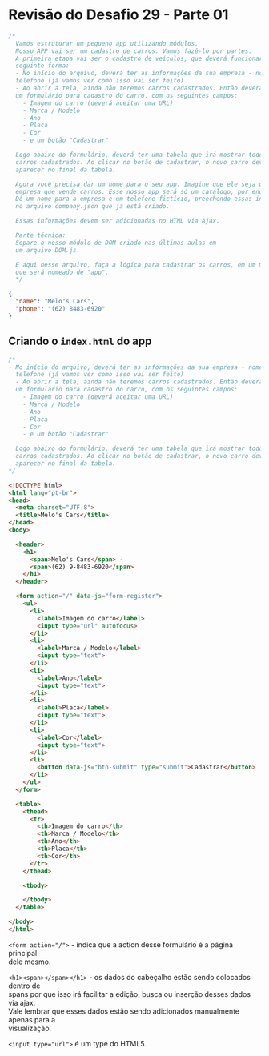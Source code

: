 # Revisão do Desafio 29 - Parte 01

```JAVASCRIPT 
/*
  Vamos estruturar um pequeno app utilizando módulos.
  Nosso APP vai ser um cadastro de carros. Vamos fazê-lo por partes.
  A primeira etapa vai ser o cadastro de veículos, que deverá funcionar da
  seguinte forma:
  - No início do arquivo, deverá ter as informações da sua empresa - nome e
  telefone (já vamos ver como isso vai ser feito)
  - Ao abrir a tela, ainda não teremos carros cadastrados. Então deverá ter
  um formulário para cadastro do carro, com os seguintes campos:
    - Imagem do carro (deverá aceitar uma URL)
    - Marca / Modelo
    - Ano
    - Placa
    - Cor
    - e um botão "Cadastrar"

  Logo abaixo do formulário, deverá ter uma tabela que irá mostrar todos os
  carros cadastrados. Ao clicar no botão de cadastrar, o novo carro deverá
  aparecer no final da tabela.

  Agora você precisa dar um nome para o seu app. Imagine que ele seja uma
  empresa que vende carros. Esse nosso app será só um catálogo, por enquanto.
  Dê um nome para a empresa e um telefone fictício, preechendo essas informações
  no arquivo company.json que já está criado.

  Essas informações devem ser adicionadas no HTML via Ajax.

  Parte técnica:
  Separe o nosso módulo de DOM criado nas últimas aulas em
  um arquivo DOM.js.

  E aqui nesse arquivo, faça a lógica para cadastrar os carros, em um módulo
  que será nomeado de "app".
  */
```

```JSON 
{
  "name": "Melo's Cars",
  "phone": "(62) 8483-6920"
}
```

## Criando o `index.html` do app 

```JAVASCRIPT 
/*
- No início do arquivo, deverá ter as informações da sua empresa - nome e
  telefone (já vamos ver como isso vai ser feito)
  - Ao abrir a tela, ainda não teremos carros cadastrados. Então deverá ter
  um formulário para cadastro do carro, com os seguintes campos:
    - Imagem do carro (deverá aceitar uma URL)
    - Marca / Modelo
    - Ano
    - Placa
    - Cor
    - e um botão "Cadastrar"

  Logo abaixo do formulário, deverá ter uma tabela que irá mostrar todos os
  carros cadastrados. Ao clicar no botão de cadastrar, o novo carro deverá
  aparecer no final da tabela.
*/
```

```HTML
<!DOCTYPE html>
<html lang="pt-br">
<head>
  <meta charset="UTF-8">
  <title>Melo's Cars</title>
</head>
<body>

  <header>
    <h1>
      <span>Melo's Cars</span> -
      <span>(62) 9-8483-6920</span>
    </h1>
  </header>

  <form action="/" data-js="form-register">
    <ul>
      <li>
        <label>Imagem do carro</label>
        <input type="url" autofocus>
      </li>
      <li>
        <label>Marca / Modelo</label>
        <input type="text">
      </li>
      <li>
        <label>Ano</label>
        <input type="text">
      </li>
      <li>
        <label>Placa</label>
        <input type="text">
      </li>
      <li>
        <label>Cor</label>
        <input type="text">
      </li>
      <li>
        <button data-js="btn-submit" type="submit">Cadastrar</button>
      </li>
    </ul>
  </form>

  <table>
    <thead>
      <tr>
        <th>Imagem do carro</th>
        <th>Marca / Modelo</th>
        <th>Ano</th>
        <th>Placa</th>
        <th>Cor</th>
      </tr>
    </thead>

    <tbody>

    </tbody>
  </table>

</body>
</html>
```

`<form action="/">` - indica que a action desse formulário é a página principal  
dele mesmo.  

`<h1><span></span></h1>` - os dados do cabeçalho estão sendo colocados dentro de  
spans por que isso irá facilitar a edição, busca ou inserção desses dados via ajax.  
Vale lembrar que esses dados estão sendo adicionados manualmente apenas para a  
visualização.  

`<input type="url">` é um type do HTML5.  

